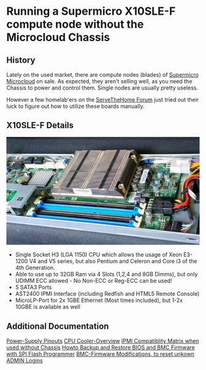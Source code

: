 # Running a Supermicro X10SLE-F compute node without the Microcloud Chassis 

## History

Lately on the used market, there are compute nodes (blades) of [Supermicro Microcloud](https://www.supermicro.com/products/system/3U/5039/SYS-5039MS-H12TRF.cfm) on sale. 
As expected, they aren't selling well, as you need the Chassis to power and control them. Single nodes are usually pretty useless. 

However a few homelab'ers on the [ServeTheHome Forum](https://forums.servethehome.com/index.php?threads/ebay-supermicro-x10sle-f-micro-cloud-node-usually-under-10-euro.24907/) just tried out their luck to figure out how to utilize these boards manually. 

## X10SLE-F Details 

![X10SLE-F with original heat sink](snk-p0047psr-with-board.jpg) 

* Single Socket H3 (LGA 1150) CPU which allows the usage of Xeon E3-1200 V4 and V5 series, but also Pentium and Celeron and Core i3 of the 4th Generation. 
* Able to use up to 32GB Ram via 4 Slots (1,2,4 and 8GB Dimms), but only UDIMM ECC allowed - No Non-ECC or Reg-ECC can be used!
* 5 SATA3 Ports 
* AST2400 IPMI Interface (including Redfish and HTML5 Remote Console) 
* MicroLP-Port for 2x 1GBE Ethernet (Most times included), but 1-2x 10GBE is available as well

## Additional Documentation 

[Power-Supply Pinouts](power-supply.md)
[CPU Cooler-Overview](cpu_cooling_options.md)
[IPMI Compatiblity Matrix when used without Chassis](ipmi-compatibility.md)
[Howto Backup and Restore BIOS and BMC Firmware with SPI Flash Programmer](firmware_flashing.md)
[BMC-Firmware Modifications, to reset unkown ADMIN Logins](bmc_firmware-modifications.md)





